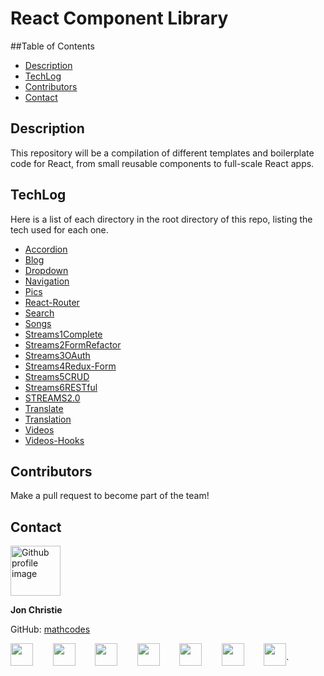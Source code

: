 # React Component Library


##Table of Contents
* [Description](#description)
* [TechLog](#techlog)
* [Contributors](#contributors)
* [Contact](#contact)


## Description
This repository will be a compilation of different templates and boilerplate code for React, from small reusable components to full-scale React apps.

## TechLog
Here is a list of each directory in the root directory of this repo, listing the tech used for each one.
- [Accordion](https://github.com/mathcodes/React-Components-Library/tree/main/Accordion)
- [Blog](https://github.com/mathcodes/React-Components-Library/tree/main/Blog)
- [Dropdown](https://github.com/mathcodes/React-Components-Library/tree/main/Dropdown)
- [Navigation](https://github.com/mathcodes/React-Components-Library/tree/main/Navigation)
- [Pics](https://github.com/mathcodes/React-Components-Library/tree/main/Pics)
- [React-Router](https://github.com/mathcodes/React-Components-Library/tree/main/React-Router)
- [Search](https://github.com/mathcodes/React-Components-Library/tree/main/Search)
- [Songs](https://github.com/mathcodes/React-Components-Library/tree/main/Songs)
- [Streams1Complete](https://github.com/mathcodes/React-Components-Library/tree/main/Streams1Complete)
- [Streams2FormRefactor](https://github.com/mathcodes/React-Components-Library/tree/main/Streams2FormRefactor)
- [Streams3OAuth](https://github.com/mathcodes/React-Components-Library/tree/main/Streams3OAuth)
- [Streams4Redux-Form](https://github.com/mathcodes/React-Components-Library/tree/main/Streams4Redux-Form)
- [Streams5CRUD](https://github.com/mathcodes/React-Components-Library/tree/main/Streams5CRUD)
- [Streams6RESTful](https://github.com/mathcodes/React-Components-Library/tree/main/Streams6RESTful)
- [STREAMS2.0](https://github.com/mathcodes/React-Components-Library/tree/main/STREAMS2.0)
- [Translate](https://github.com/mathcodes/React-Components-Library/tree/main/Translate)
- [Translation](https://github.com/mathcodes/React-Components-Library/tree/main/Translation)
- [Videos](https://github.com/mathcodes/React-Components-Library/tree/main/Videos)
- [Videos-Hooks](https://github.com/mathcodes/React-Components-Library/tree/main/Videos-Hooks)

## Contributors
Make a pull request to become part of the team!

## Contact
<img src="https://avatars0.githubusercontent.com/u/17928947?v=4" alt="Github profile image" width="80px" height="80px" />

__Jon Christie__ 

GitHub: [mathcodes](https://github.com/mathcodes)

[<code><img width="36px" src="https://img.icons8.com/color/48/000000/linkedin.png"/></code>](https://www.linkedin.com/jonchristie)       
[<code><img width="36" src="https://img.icons8.com/color/48/000000/twitter--v2.png"/></code>](https://twitter.com/jonpchristie)       
[<code><img width="36" src="https://img.icons8.com/color/48/000000/youtube-play.png"/></code>](https://www.youtube.com/channel/UC5GFnN-lv8Yuqc9O3b79k6g)       
[<code><img width="36" src="https://img.icons8.com/color/48/000000/facebook.png"/></code>](https://www.facebook.com/jonpchristie)       
[<code><img width="36" src="https://img.icons8.com/color/48/000000/instagram-new--v2.png"/></code>](https://www.instagram.com/fullstack11235)       
[<code><img width="36" src="https://img.icons8.com/color/48/000000/soundcloud.png"/></code>](https://soundcloud.com/jonchristie#/)       
[<code><img width="36" src="https://img.icons8.com/color/48/000000/spotify--v1.png"/></code>](https://open.spotify.com/artist/07S7aLfxH70VAX64g1WuFw?si=tlOj1OMBRLm-y4sY8Lox3Q)`



